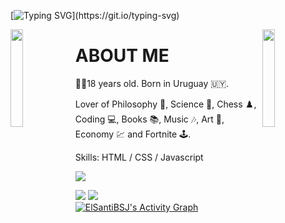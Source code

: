[![Typing SVG](https://readme-typing-svg.herokuapp.com?duration=3000&color=F7315E&center=true&lines=Welcome+to+ElSantiBSJ's+profile!)](https://git.io/typing-svg)

<img align='left' src='https://user-images.githubusercontent.com/93671645/174114834-bfaa91a6-c632-43b0-b77c-8c5c4cee565a.gif' width='20%'>  
<img align='right' src='https://user-images.githubusercontent.com/93671645/174115008-9dd2595e-d9f5-4f8b-83b9-c7c57060dc3e.gif' width='20%'>  

# ABOUT ME
🙋‍♂️18 years old.
Born in Uruguay 🇺🇾.

Lover of Philosophy 🧠, Science 🔭, Chess ♟️, Coding 💻, Books 📚, Music 🎶, Art 🎨, Economy 💹 and Fortnite 🕹️.

Skills: HTML / CSS / Javascript

![](https://komarev.com/ghpvc/?username=elsantibsj&color=green)


<img src="https://github-readme-stats.vercel.app/api/top-langs/?username=elsantibsj&theme=tokyonight&layout=compact"/>
<img src="https://github-readme-stats.vercel.app/api?username=elsantibsj&theme=tokyonight&count_private=true&show_icons=true&hide_title=true&hide=stars" />

<div>
    <a href="#"><img alt="ElSantiBSJ's Activity Graph" src="https://activity-graph.herokuapp.com/graph?username=elsantibsj&custom_title=Santiago%20Romero%27s%20Contribution%20Graph&bg_color=0D1117&color=5ce1e6&line=FFFFFF&point=5ce1e6&hide_border=true" /></a>
<div> 
